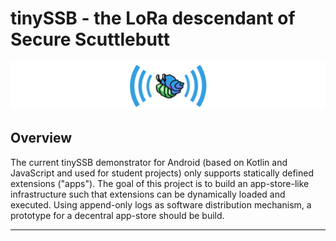 # tinySSB - the LoRa descendant of Secure Scuttlebutt

![tinySSB logo](doc/_img/tinySSB-banner.png)

## Overview

The current tinySSB demonstrator for Android (based on Kotlin and JavaScript and used for student projects) only supports statically defined extensions ("apps"). The goal of this project is to build an app-store-like infrastructure such that extensions can be dynamically loaded and executed. Using append-only logs as software distribution mechanism, a prototype for a decentral app-store should be build.

---
